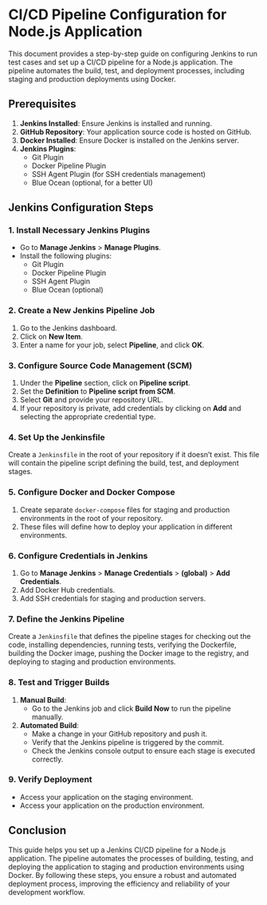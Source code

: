 # CI/CD Pipeline Configuration for Node.js Application

This document provides a step-by-step guide on configuring Jenkins to run test cases and set up a CI/CD pipeline for a Node.js application. The pipeline automates the build, test, and deployment processes, including staging and production deployments using Docker.

## Prerequisites

1. **Jenkins Installed**: Ensure Jenkins is installed and running.
2. **GitHub Repository**: Your application source code is hosted on GitHub.
3. **Docker Installed**: Ensure Docker is installed on the Jenkins server.
4. **Jenkins Plugins**:
   - Git Plugin
   - Docker Pipeline Plugin
   - SSH Agent Plugin (for SSH credentials management)
   - Blue Ocean (optional, for a better UI)

## Jenkins Configuration Steps

### 1. Install Necessary Jenkins Plugins

- Go to **Manage Jenkins** > **Manage Plugins**.
- Install the following plugins:
  - Git Plugin
  - Docker Pipeline Plugin
  - SSH Agent Plugin
  - Blue Ocean (optional)

### 2. Create a New Jenkins Pipeline Job

1. Go to the Jenkins dashboard.
2. Click on **New Item**.
3. Enter a name for your job, select **Pipeline**, and click **OK**.

### 3. Configure Source Code Management (SCM)

1. Under the **Pipeline** section, click on **Pipeline script**.
2. Set the **Definition** to **Pipeline script from SCM**.
3. Select **Git** and provide your repository URL.
4. If your repository is private, add credentials by clicking on **Add** and selecting the appropriate credential type.

### 4. Set Up the Jenkinsfile

Create a `Jenkinsfile` in the root of your repository if it doesn’t exist. This file will contain the pipeline script defining the build, test, and deployment stages.

### 5. Configure Docker and Docker Compose

1. Create separate `docker-compose` files for staging and production environments in the root of your repository.
2. These files will define how to deploy your application in different environments.

### 6. Configure Credentials in Jenkins

1. Go to **Manage Jenkins** > **Manage Credentials** > **(global)** > **Add Credentials**.
2. Add Docker Hub credentials.
3. Add SSH credentials for staging and production servers.

### 7. Define the Jenkins Pipeline

Create a `Jenkinsfile` that defines the pipeline stages for checking out the code, installing dependencies, running tests, verifying the Dockerfile, building the Docker image, pushing the Docker image to the registry, and deploying to staging and production environments.

### 8. Test and Trigger Builds

1. **Manual Build**:
   - Go to the Jenkins job and click **Build Now** to run the pipeline manually.
2. **Automated Build**:
   - Make a change in your GitHub repository and push it.
   - Verify that the Jenkins pipeline is triggered by the commit.
   - Check the Jenkins console output to ensure each stage is executed correctly.

### 9. Verify Deployment

- Access your application on the staging environment.
- Access your application on the production environment.

## Conclusion

This guide helps you set up a Jenkins CI/CD pipeline for a Node.js application. The pipeline automates the processes of building, testing, and deploying the application to staging and production environments using Docker. By following these steps, you ensure a robust and automated deployment process, improving the efficiency and reliability of your development workflow.

